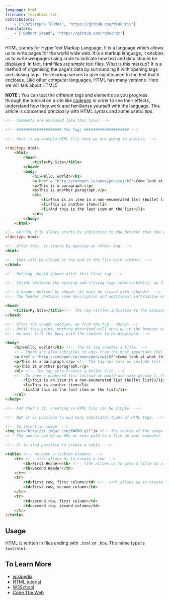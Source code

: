 ```yaml
---
language: html
filename: learnhtml.txt
contributors:
    - ["Christophe THOMAS", "https://github.com/WinChris"]
translators:
    - ["Robert Steed", "https://github.com/robochat"]
---
```


HTML stands for HyperText Markup Language. 
It is a language which allows us to write pages for the world wide web.
It is a markup language, it enables us to write webpages using code to indicate how text and data should be displayed.
In fact, html files are simple text files.
What is this markup? It is a method of organising the page's data by surrounding it with opening tags and closing tags.
This markup serves to give significance to the text that it encloses. 
Like other computer languages, HTML has many versions. Here we will talk about HTML5.

**NOTE :**  You can test the different tags and elements as you progress through the tutorial on a site like [codepen](http://codepen.io/pen/) in order to see their effects, understand how they work and familiarise yourself with the language.
This article is concerned principally with HTML syntax and some useful tips.


```html
<!-- Comments are enclosed like this line! -->

<!-- #################### The Tags #################### -->
   
<!-- Here is an example HTML file that we are going to analyse. -->

<!doctype html>
	<html>
		<head>
			<title>My Site</title>
		</head>
		<body>
			<h1>Hello, world!</h1>
			<a href = "http://codepen.io/anon/pen/xwjLbZ">Come look at what this shows</a>
			<p>This is a paragraph.</p>
			<p>This is another paragraph.</p>
			<ul>
				<li>This is an item in a non-enumerated list (bullet list)</li>
				<li>This is another item</li>
				<li>And this is the last item on the list</li>
			</ul>
		</body>
	</html>

<!-- An HTML file always starts by indicating to the browser that the page is HTML. -->
<!doctype html>

<!-- After this, it starts by opening an <html> tag. -->
<html>

<!-- that will be closed at the end of the file with </html>. -->
</html>

<!-- Nothing should appear after this final tag. -->

<!-- Inside (between the opening and closing tags <html></html>), we find: -->

<!-- A header defined by <head> (it must be closed with </head>). -->
<!-- The header contains some description and additional information which are not displayed; this is metadata. -->

<head>
	<title>My Site</title><!-- The tag <title> indicates to the browser the title to show in browser window's title bar and tab name. -->
</head>

<!-- After the <head> section, we find the tag - <body> -->
<!-- Until this point, nothing described will show up in the browser window. -->
<!-- We must fill the body with the content to be displayed. -->

<body>
	<h1>Hello, world!</h1> <!-- The h1 tag creates a title. -->
	<!-- There are also subtitles to <h1> from the most important (h2) to the most precise (h6). -->
	<a href = "http://codepen.io/anon/pen/xwjLbZ">Come look at what this shows</a> <!-- a hyperlink to the url given by the attribute href="" -->
	<p>This is a paragraph.</p> <!-- The tag <p> lets us include text in the html page. -->
	<p>This is another paragraph.</p>
	<ul> <!-- The tag <ul> creates a bullet list. -->
	<!-- To have a numbered list instead we would use <ol> giving 1. for the first element, 2. for the second, etc. -->
		<li>This is an item in a non-enumerated list (bullet list)</li>
		<li>This is another item</li>
		<li>And this is the last item on the list</li>
	</ul>
</body>

<!-- And that's it, creating an HTML file can be simple. -->

<!-- But it is possible to add many additional types of HTML tags. -->

<!-- To insert an image. -->
<img src="http://i.imgur.com/XWG0O.gif"/> <!-- The source of the image is indicated using the attribute src="" -->
<!-- The source can be an URL or even path to a file on your computer. -->

<!-- It is also possible to create a table. -->

<table> <!-- We open a <table> element. -->
	<tr> <!-- <tr> allows us to create a row. -->
		<th>First Header</th> <!-- <th> allows us to give a title to a table column. -->
		<th>Second Header</th>
	</tr>
	<tr>
		<td>first row, first column</td> <!-- <td> allows us to create a table cell. -->
		<td>first row, second column</td>
	</tr>
	<tr>
		<td>second row, first column</td>
		<td>second row, second column</td>
	</tr>
</table>

```

## Usage

HTML is written in files ending with `.html` or `.htm`. The mime type is `text/html`.

## To Learn More 

* [wikipedia](https://en.wikipedia.org/wiki/HTML)
* [HTML tutorial](https://developer.mozilla.org/en-US/docs/Web/HTML)
* [W3School](http://www.w3schools.com/html/html_intro.asp)
* [Code The Web](https://codetheweb.blog/learn/html)
